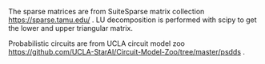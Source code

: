 The sparse matrices are from SuiteSparse matrix collection https://sparse.tamu.edu/ .
LU decomposition is performed with scipy to get the lower and upper triangular matrix.

Probabilistic circuits are from UCLA circuit model zoo https://github.com/UCLA-StarAI/Circuit-Model-Zoo/tree/master/psdds .
